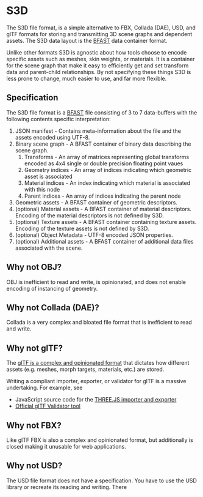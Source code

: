 # S3D

The S3D file format, is a simple alternative to FBX, Collada (DAE), USD, and glTF formats for storing and transmitting 3D scene graphs and dependent assets. The S3D data layout is the [BFAST](https://github.com/ara3d/bfast) data container format. 

Unlike other formats S3D is agnostic about how tools choose to encode specific assets such as meshes, skin weights, or materials. It is a container for the scene graph that make it easy to efficiently get and set transform data and parent-child relationships. By not specifying these things S3D is less prone to change, much easier to use, and far more flexible. 

## Specification 

The S3D file format is a [BFAST](https://github.com/ara3d/bfast) file consisting of 3 to 7 data-buffers with the following contents specific interpretation:

1. JSON manifest - Contains meta-information about the file and the assets encoded using UTF-8.
2. Binary scene graph - A BFAST container of binary data describing the scene graph. 
    1. Transforms - An array of matrices representing global transforms encoded as 4x4 single or double precision floating point vaues   
    2. Geometry indices - An array of indices indicating which geometric asset is associated 
    3. Material indices - An index indicating which material is associated with this node
    4. Parent indices - An array of indices indicating the parent node
3. Geometric assets - A BFAST container of geometric descriptors. 
4. (optional) Material assets - A BFAST container of material descriptors. Encoding of the material descriptors is not defined by S3D.
5. (optional) Texture assets - A BFAST container containing texture assets. Encoding of the texture assets is not defined by S3D. 
6. (optional) Object Metadata - UTF-8 encoded JSON properties.
7. (optional) Additional assets - A BFAST container of additional data files associated with the scene. 

## Why not OBJ?

OBJ is inefficient to read and write, is opinionated, and does not enable encoding of instancing of geometry. 

## Why not Collada (DAE)?

Collada is a very complex and bloated file format that is inefficient to read and write.  

## Why not glTF?

The [glTF is a complex and opinionated format](https://raw.githubusercontent.com/KhronosGroup/glTF/master/specification/2.0/figures/gltfOverview-2.0.0a.png) that dictates how different assets (e.g. meshes, morph targets, materials, etc.) are stored. 

Writing a compliant importer, exporter, or validator for glTF is a massive undertaking. For example, see  
* JavaScript source code for the [THREE.JS importer and exporter](https://github.com/mrdoob/three.js/blob/master/examples/js/loaders/GLTFLoader.js) 
* [Official glTF Validator tool](https://github.com/KhronosGroup/glTF-Validator/tree/master/lib/src)

## Why not FBX?

Like glTF FBX is also a complex and opinionated format, but additionally is closed making it unusable for web applications. 

## Why not USD?

The USD file format does not have a specification. You have to use the USD library or recreate its reading and writing. There      
